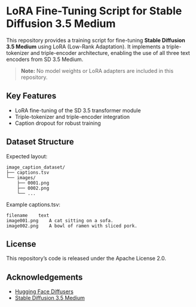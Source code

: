 # LoRA Fine-Tuning Script for Stable Diffusion 3.5 Medium

This repository provides a training script for fine-tuning **Stable Diffusion 3.5 Medium** using LoRA (Low-Rank Adaptation). It implements a triple-tokenizer and triple-encoder architecture, enabling the use of all three text encoders from SD 3.5 Medium.
> **Note:** No model weights or LoRA adapters are included in this repository.

## Key Features

- LoRA fine-tuning of the SD 3.5 transformer module  
- Triple-tokenizer and triple-encoder integration  
- Caption dropout for robust training

## Dataset Structure

Expected layout:
```
image_caption_dataset/
├── captions.tsv
└── images/
    ├── 0001.png
    ├── 0002.png
    └── ...
```

Example captions.tsv:
```
filename	text
image001.png	A cat sitting on a sofa.
image002.png	A bowl of ramen with sliced pork.
```

## License
This repository’s code is released under the Apache License 2.0.

## Acknowledgements
- [Hugging Face Diffusers](https://github.com/huggingface/diffusers/)
- [Stable Diffusion 3.5 Medium](https://huggingface.co/stabilityai/stable-diffusion-3.5-medium)
